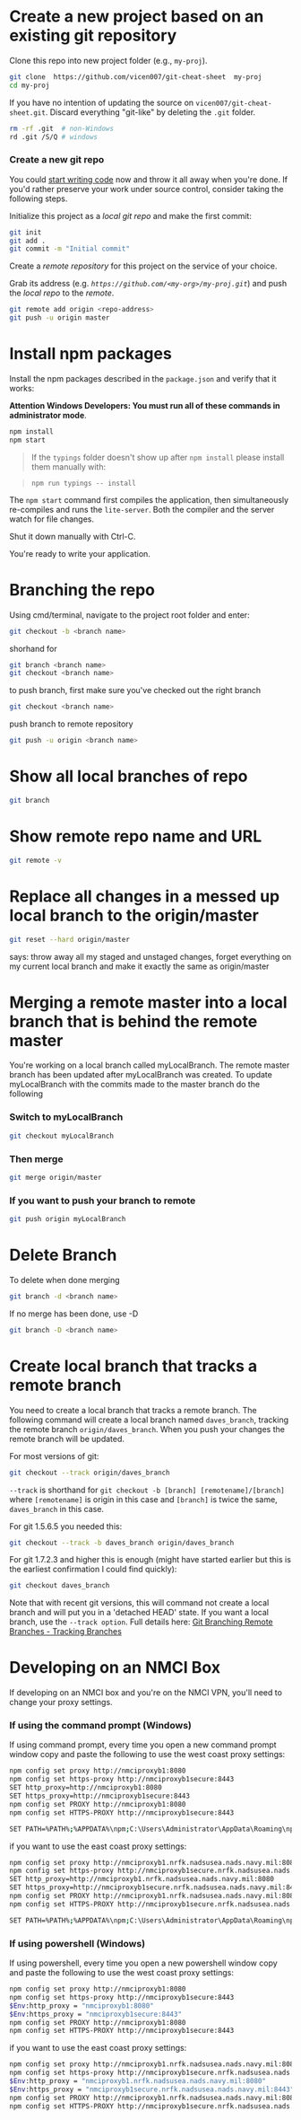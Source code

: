 # Create a new project based on an existing git repository

Clone this repo into new project folder (e.g., `my-proj`).
```bash
git clone  https://github.com/vicen007/git-cheat-sheet  my-proj
cd my-proj
```

If you have no intention of updating the source on `vicen007/git-cheat-sheet.git`.
Discard everything "git-like" by deleting the `.git` folder.
```bash
rm -rf .git  # non-Windows
rd .git /S/Q # windows
```

### Create a new git repo
You could [start writing code](#start-development) now and throw it all away when you're done.
If you'd rather preserve your work under source control, consider taking the following steps.

Initialize this project as a *local git repo* and make the first commit:
```bash
git init
git add .
git commit -m "Initial commit"
```

Create a *remote repository* for this project on the service of your choice.

Grab its address (e.g. *`https://github.com/<my-org>/my-proj.git`*) and push the *local repo* to the *remote*.
```bash
git remote add origin <repo-address>
git push -u origin master
```
# Install npm packages

Install the npm packages described in the `package.json` and verify that it works:

**Attention Windows Developers:  You must run all of these commands in administrator mode**.

```bash
npm install
npm start
```

> If the `typings` folder doesn't show up after `npm install` please install them manually with:

> `npm run typings -- install`

The `npm start` command first compiles the application, 
then simultaneously re-compiles and runs the `lite-server`.
Both the compiler and the server watch for file changes.

Shut it down manually with Ctrl-C.

You're ready to write your application.

# Branching the repo

Using cmd/terminal, navigate to the project root folder and enter:

```bash
git checkout -b <branch name>
```

shorhand for
    
```bash
git branch <branch name>
git checkout <branch name>
```
    
to push branch, first make sure you've checked out the right branch

```bash
git checkout <branch name>
```
    
push branch to remote repository
    
```bash
git push -u origin <branch name>
```


# Show all local branches of repo

```bash
git branch
```

# Show remote repo name and URL

```bash
git remote -v
```

# Replace all changes in a messed up local branch to the origin/master

```bash
git reset --hard origin/master
```
says: throw away all my staged and unstaged changes, forget everything on my current local branch and make it exactly the same as origin/master

# Merging a remote master into a local branch that is behind the remote master

You're working on a local branch called myLocalBranch. The remote master branch has been updated after myLocalBranch was created. To update myLocalBranch with the commits made to the master branch do the following


### Switch to myLocalBranch

```bash
git checkout myLocalBranch
```
### Then merge
```bash
git merge origin/master
```
### If you want to push your branch to remote
```bash
git push origin myLocalBranch
```

# Delete Branch

To delete when done merging

```bash
git branch -d <branch name>
```

If no merge has been done, use -D

```bash
git branch -D <branch name>
```
# Create local branch that tracks a remote branch
You need to create a local branch that tracks a remote branch. The following command will create a local branch named `daves_branch`, tracking the remote branch `origin/daves_branch`. When you push your changes the remote branch will be updated.

For most versions of git:

```bash
git checkout --track origin/daves_branch
```

`--track` is shorthand for `git checkout -b [branch] [remotename]/[branch]` where `[remotename]` is origin in this case and `[branch]` is twice the same, `daves_branch` in this case.

For git 1.5.6.5 you needed this:

```bash
git checkout --track -b daves_branch origin/daves_branch
```

For git 1.7.2.3 and higher this is enough (might have started earlier but this is the earliest confirmation I could find quickly):

```bash
git checkout daves_branch
```

Note that with recent git versions, this will command not create a local branch and will put you in a 'detached HEAD' state. If you want a local branch, use the `--track option`. Full details here: [Git Branching Remote Branches - Tracking Branches](http://git-scm.com/book/en/v2/Git-Branching-Remote-Branches#Tracking-Branches)

# Developing on an NMCI Box
If developing on an NMCI box and you're on the NMCI VPN, you'll need to change your proxy settings.  

### If using the command prompt (Windows)
If using command prompt, every time you open a new command prompt window copy and paste the following to use the west coast proxy settings:
```bash
npm config set proxy http://nmciproxyb1:8080
npm config set https-proxy http://nmciproxyb1secure:8443
SET http_proxy=http://nmciproxyb1:8080
SET https_proxy=http://nmciproxyb1secure:8443
npm config set PROXY http://nmciproxyb1:8080
npm config set HTTPS-PROXY http://nmciproxyb1secure:8443

SET PATH=%PATH%;%APPDATA%\npm;C:\Users\Administrator\AppData\Roaming\npm 
```
if you want to use the east coast proxy settings:
```bash
npm config set proxy http://nmciproxyb1.nrfk.nadsusea.nads.navy.mil:8080
npm config set https-proxy http://nmciproxyb1secure.nrfk.nadsusea.nads.navy.mil:8443
SET http_proxy=http://nmciproxyb1.nrfk.nadsusea.nads.navy.mil:8080
SET https_proxy=http://nmciproxyb1secure.nrfk.nadsusea.nads.navy.mil:8443
npm config set PROXY http://nmciproxyb1.nrfk.nadsusea.nads.navy.mil:8080
npm config set HTTPS-PROXY http://nmciproxyb1secure.nrfk.nadsusea.nads.navy.mil:8443

SET PATH=%PATH%;%APPDATA%\npm;C:\Users\Administrator\AppData\Roaming\npm 
```

### If using powershell (Windows)
If using powershell, every time you open a new powershell window copy and paste the following to use the west coast proxy settings:

```bash
npm config set proxy http://nmciproxyb1:8080
npm config set https-proxy http://nmciproxyb1secure:8443
$Env:http_proxy = "nmciproxyb1:8080"
$Env:https_proxy = "nmciproxyb1secure:8443"
npm config set PROXY http://nmciproxyb1:8080
npm config set HTTPS-PROXY http://nmciproxyb1secure:8443
```
if you want to use the east coast proxy settings:
```bash
npm config set proxy http://nmciproxyb1.nrfk.nadsusea.nads.navy.mil:8080
npm config set https-proxy http://nmciproxyb1secure.nrfk.nadsusea.nads.navy.mil:8443
$Env:http_proxy = "nmciproxyb1.nrfk.nadsusea.nads.navy.mil:8080"
$Env:https_proxy = "nmciproxyb1secure.nrfk.nadsusea.nads.navy.mil:8443"
npm config set PROXY http://nmciproxyb1.nrfk.nadsusea.nads.navy.mil:8080
npm config set HTTPS-PROXY http://nmciproxyb1secure.nrfk.nadsusea.nads.navy.mil:8443
```
